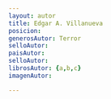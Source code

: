 ```yaml
---
layout: autor
title: Edgar A. Villanueva
posicion: 
generosAutor: Terror
selloAutor:
paisAutor:
selloAutor:
librosAutor: {a,b,c}
imagenAutor:

---
```


